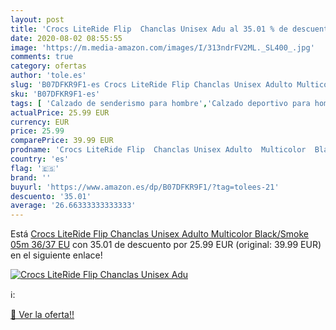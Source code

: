 ```yaml
---
layout: post
title: 'Crocs LiteRide Flip  Chanclas Unisex Adu al 35.01 % de descuento'
date: 2020-08-02 08:55:55
image: 'https://m.media-amazon.com/images/I/313ndrFV2ML._SL400_.jpg'
comments: true
category: ofertas
author: 'tole.es'
slug: 'B07DFKR9F1-es Crocs LiteRide Flip Chanclas Unisex Adulto Multicolor...'
sku: 'B07DFKR9F1-es'
tags: [ 'Calzado de senderismo para hombre','Calzado deportivo para hombre','Chanclas y sandalias de piscina para hombre','Zapatillas de senderismo para hombre','Zapatillas y calzado deportivo para hombre','Zapatos','Zapatos para hombre','Zapatos y complementos','chanclas', ]
actualPrice: 25.99 EUR
currency: EUR
price: 25.99
comparePrice: 39.99 EUR
prodname: 'Crocs LiteRide Flip  Chanclas Unisex Adulto  Multicolor  Black/Smoke 05m   36/37 EU'
country: 'es'
flag: '🇪🇸'
brand: ''
buyurl: 'https://www.amazon.es/dp/B07DFKR9F1/?tag=tolees-21'
descuento: '35.01'
average: '26.66333333333333'
---
```


Está [Crocs LiteRide Flip  Chanclas Unisex Adulto  Multicolor  Black/Smoke 05m   36/37 EU](https://www.amazon.es/dp/B07DFKR9F1/?tag=tolees-21) con 35.01 de descuento por 25.99 EUR (original: 39.99 EUR) en el siguiente enlace!

[![Crocs LiteRide Flip  Chanclas Unisex Adu](https://m.media-amazon.com/images/I/313ndrFV2ML._SL400_.jpg)](https://www.amazon.es/dp/B07DFKR9F1/?tag=tolees-21)

ℹ️:


[🛒 Ver la oferta!!](https://www.amazon.es/dp/B07DFKR9F1/?tag=tolees-21)
